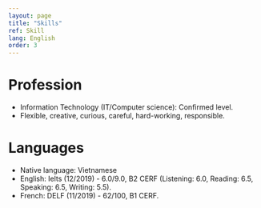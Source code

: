 ```yaml
---
layout: page
title: "Skills"
ref: Skill
lang: English
order: 3
---
```

# Profession
* Information Technology (IT/Computer science): Confirmed level.
* Flexible, creative, curious, careful, hard-working, responsible.

# Languages
* Native language: Vietnamese
* English: Ielts (12/2019) - 6.0/9.0, B2 CERF (Listening: 6.0, Reading: 6.5, Speaking: 6.5, Writing: 5.5).
* French: DELF (11/2019) - 62/100, B1 CERF.



